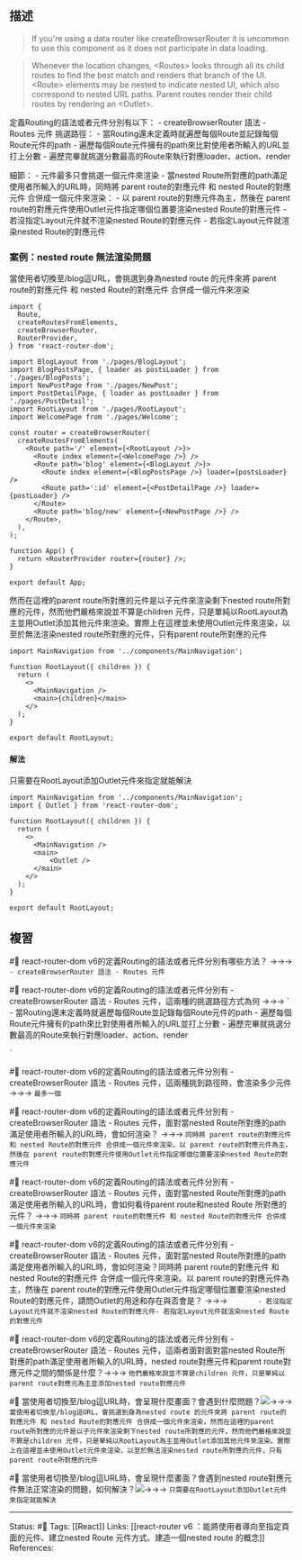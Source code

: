 ## 描述


> If you're using a data router like createBrowserRouter it is uncommon to use this component as it does not participate in data loading.

> Whenever the location changes, \<Routes\> looks through all its child routes to find the best match and renders that branch of the UI. \<Route\> elements may be nested to indicate nested UI, which also correspond to nested URL paths. Parent routes render their child routes by rendering an \<Outlet\>.



定義Routing的語法或者元件分別有以下：
	- createBrowserRouter 語法
	- Routes 元件
挑選路徑：
	- 當Routing還未定義時就遍歷每個Route並記錄每個Route元件的path
	- 遍歷每個Route元件擁有的path來比對使用者所輸入的URL並打上分數
	- 遍歷完畢就挑選分數最高的Route來執行對應loader、action、render

細節：
	- 元件最多只會挑選一個元件來渲染
	- 當nested Route所對應的path滿足使用者所輸入的URL時，同時將 parent route的對應元件 和 nested Route的對應元件 合併成一個元件來渲染：
		- 以 parent route的對應元件為主，然後在 parent route的對應元件使用Outlet元件指定哪個位置要渲染nested Route的對應元件
			- 若沒指定Layout元件就不渲染nested Route的對應元件
			- 若指定Layout元件就渲染nested Route的對應元件


### 案例：nested route 無法渲染問題

當使用者切換至/blog這URL，會挑選到身為nested route 的元件來將 parent route的對應元件 和 nested Route的對應元件 合併成一個元件來渲染

```
import {
  Route,
  createRoutesFromElements,
  createBrowserRouter,
  RouterProvider,
} from 'react-router-dom';

import BlogLayout from './pages/BlogLayout';
import BlogPostsPage, { loader as postsLoader } from './pages/BlogPosts';
import NewPostPage from './pages/NewPost';
import PostDetailPage, { loader as postLoader } from './pages/PostDetail';
import RootLayout from './pages/RootLayout';
import WelcomePage from './pages/Welcome';

const router = createBrowserRouter(
  createRoutesFromElements(
    <Route path='/' element={<RootLayout />}>
      <Route index element={<WelcomePage />} />
      <Route path='blog' element={<BlogLayout />}>
        <Route index element={<BlogPostsPage />} loader={postsLoader} />
        <Route path=':id' element={<PostDetailPage />} loader={postLoader} />
      </Route>
      <Route path='blog/new' element={<NewPostPage />} />
    </Route>,
  ),
);

function App() {
  return <RouterProvider router={router} />;
}

export default App;

```

然而在這裡的parent route所對應的元件是以子元件來渲染剩下nested route所對應的元件，然而他們嚴格來說並不算是children 元件，只是單純以RootLayout為主並用Outlet添加其他元件來渲染。實際上在這裡並未使用Outlet元件來渲染，以至於無法渲染nested route所對應的元件，只有parent route所對應的元件

```
import MainNavigation from '../components/MainNavigation';

function RootLayout({ children }) {
  return (
    <>
      <MainNavigation />
      <main>{children}</main>
    </>
  );
}

export default RootLayout;
```


#### 解法
只需要在RootLayout添加Outlet元件來指定就能解決

```
import MainNavigation from '../components/MainNavigation';
import { Outlet } from 'react-router-dom';

function RootLayout({ children }) {
  return (
    <>
      <MainNavigation />
      <main>
	      <Outlet />
      </main>
    </>
  );
}

export default RootLayout;
```



## 複習

#🧠 react-router-dom v6的定義Routing的語法或者元件分別有哪些方法？ ->->-> `	- createBrowserRouter 語法 - Routes 元件`
<!--SR:!2023-02-21,33,248-->

#🧠 react-router-dom v6的定義Routing的語法或者元件分別有	- createBrowserRouter 語法 - Routes 元件，這兩種的挑選路徑方式為何 ->->-> `	- 當Routing還未定義時就遍歷每個Route並記錄每個Route元件的path - 遍歷每個Route元件擁有的path來比對使用者所輸入的URL並打上分數 - 遍歷完畢就挑選分數最高的Route來執行對應loader、action、render
<!--SR:!2023-02-04,23,250-->
`

#🧠 react-router-dom v6的定義Routing的語法或者元件分別有	- createBrowserRouter 語法 - Routes 元件，這兩種挑到路徑時，會渲染多少元件 ->->-> `最多一個`
<!--SR:!2023-02-25,35,248-->

#🧠 react-router-dom v6的定義Routing的語法或者元件分別有	- createBrowserRouter 語法 - Routes 元件，面對當nested Route所對應的path滿足使用者所輸入的URL時，會如何渲染？ ->->-> `同時將 parent route的對應元件 和 nested Route的對應元件 合併成一個元件來渲染。以 parent route的對應元件為主，然後在 parent route的對應元件使用Outlet元件指定哪個位置要渲染nested Route的對應元件`
<!--SR:!2023-02-09,26,250-->

#🧠  react-router-dom v6的定義Routing的語法或者元件分別有	- createBrowserRouter 語法 - Routes 元件，面對當nested Route所對應的path滿足使用者所輸入的URL時，會如何看待parent route和nested Route 所對應的元件？ ->->-> `同時將 parent route的對應元件 和 nested Route的對應元件 合併成一個元件來渲染`
<!--SR:!2023-02-16,29,248-->

#🧠  react-router-dom v6的定義Routing的語法或者元件分別有	- createBrowserRouter 語法 - Routes 元件，面對當nested Route所對應的path滿足使用者所輸入的URL時，會如何渲染？同時將 parent route的對應元件 和 nested Route的對應元件 合併成一個元件來渲染。以 parent route的對應元件為主，然後在 parent route的對應元件使用Outlet元件指定哪個位置要渲染nested Route的對應元件，請問Outlet的用途和存在與否會是？ ->->-> `		- 若沒指定Layout元件就不渲染nested Route的對應元件- 若指定Layout元件就渲染nested Route的對應元件`
<!--SR:!2023-02-10,27,250-->

#🧠  react-router-dom v6的定義Routing的語法或者元件分別有	- createBrowserRouter 語法 - Routes 元件，這兩者面對面對當nested Route所對應的path滿足使用者所輸入的URL時，nested route對應元件和parent route對應元件之間的關係是什麼？->->-> `他們嚴格來說並不算是children 元件，只是單純以parent route對應元為主並添加nested route對應元件`
<!--SR:!2023-02-19,29,230-->


#🧠 當使用者切換至/blog這URL時，會呈現什麼畫面？會遇到什麼問題？![](https://res.cloudinary.com/dqfxgtyoi/image/upload/v1672511933/blog/react/react-router/v6/nested-route/outlet-error-example_gcu2ed.png)->->-> `當使用者切換至/blog這URL，會挑選到身為nested route 的元件來將 parent route的對應元件 和 nested Route的對應元件 合併成一個元件來渲染，然而在這裡的parent route所對應的元件是以子元件來渲染剩下nested route所對應的元件，然而他們嚴格來說並不算是children 元件，只是單純以RootLayout為主並用Outlet添加其他元件來渲染。實際上在這裡並未使用Outlet元件來渲染，以至於無法渲染nested route所對應的元件，只有parent route所對應的元件`
<!--SR:!2023-03-06,41,248-->


#🧠 當使用者切換至/blog這URL時，會呈現什麼畫面？會遇到nested route對應元件無法正常渲染的問題，如何解決？![](https://res.cloudinary.com/dqfxgtyoi/image/upload/v1672511933/blog/react/react-router/v6/nested-route/outlet-error-example_gcu2ed.png)->->-> `只需要在RootLayout添加Outlet元件來指定就能解決`
<!--SR:!2023-02-24,31,228-->




---
Status: #🌱 
Tags:
[[React]]
Links:
[[react-router v6 ：能將使用者導向至指定頁面的元件、建立nested Route 元件方式、建造一個nested route 的概念]]
References:
